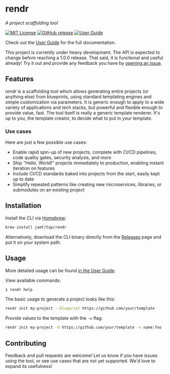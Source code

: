 # rendr

_A project scaffolding tool_

[![MIT License](https://img.shields.io/github/license/jamf/rendr)](https://github.com/jamf/rendr/blob/master/LICENSE)
[![GitHub release](https://img.shields.io/github/v/release/jamf/rendr)](https://github.com/jamf/rendr/releases)
[![User Guide](https://img.shields.io/badge/-docs-blue)](https://jamf.github.io/rendr/)

Check out the [User Guide](https://jamf.github.io/rendr/) for the full documentation.

This project is currently under heavy development. The API is expected to change before reaching a 1.0.0 release. That said, it is functional and useful already! Try it out and provide any feedback you have by [opening an issue](https://github.com/jamf/rendr/issues).

## Features

_rendr_ is a scaffolding tool which allows generating entire projects (or anything else) from blueprints, using standard templating engines and simple customization via parameters. It is generic enough to apply to a wide variety of applications and tech stacks, but powerful and flexible enough to provide value, fast. The tool itself is really a generic template renderer. It's up to you, the template creator, to decide what to put in your template.

### Use cases

Here are just a few possible use cases:

* Enable rapid spin-up of new projects, complete with CI/CD pipelines, code quality gates, security analysis, and more
* Ship "Hello, World!" projects immediately to production, enabling instant iteration on features
* Include CI/CD standards baked into projects from the start, easily kept up to date
* Simplify repeated patterns like creating new microservices, libraries, or submodules on an existing project

## Installation

Install the CLI via [Homebrew](https://brew.sh):
```sh
brew install jamf/tap/rendr
```
Alternatively, download the CLI binary directly from the [Releases](https://github.com/jamf/rendr/releases) page and put it on your system path.

## Usage

More detailed usage can be found [in the User Guide](https://jamf.github.io/rendr/usage.html).

View available commands:
```sh
❯ rendr help
```

The basic usage to generate a project looks like this:
```sh
rendr init my-project --blueprint https://github.com/your/template
```

Provide values to the template with the `-v` flag:
```sh
rendr init my-project -b https://github.com/your/template -v name:foo -v version:1.0.0
```

## Contributing

Feedback and pull requests are welcome! Let us know if you have issues using the tool, or see use cases that are not yet supported. We'd love to expand its usefulness!
